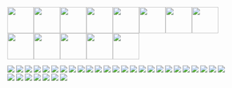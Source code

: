 <img src="https://i0.wp.com/qualiacomputing.com/wp-content/uploads/2016/11/tumblr_n0cqosn9ww1rpco88o2_400.gif" width="60" height="60"><img src="https://i0.wp.com/qualiacomputing.com/wp-content/uploads/2016/11/tumblr_n0cqosn9ww1rpco88o2_400.gif" width="60" height="60"><img src="https://i0.wp.com/qualiacomputing.com/wp-content/uploads/2016/11/tumblr_n0cqosn9ww1rpco88o2_400.gif" width="60" height="60"><img src="https://i0.wp.com/qualiacomputing.com/wp-content/uploads/2016/11/tumblr_n0cqosn9ww1rpco88o2_400.gif" width="60" height="60"><img src="https://i0.wp.com/qualiacomputing.com/wp-content/uploads/2016/11/tumblr_n0cqosn9ww1rpco88o2_400.gif" width="60" height="60"><img src="https://i0.wp.com/qualiacomputing.com/wp-content/uploads/2016/11/tumblr_n0cqosn9ww1rpco88o2_400.gif" width="60" height="60"><img src="https://i0.wp.com/qualiacomputing.com/wp-content/uploads/2016/11/tumblr_n0cqosn9ww1rpco88o2_400.gif" width="60" height="60"><img src="https://i0.wp.com/qualiacomputing.com/wp-content/uploads/2016/11/tumblr_n0cqosn9ww1rpco88o2_400.gif" width="60" height="60"><img src="https://i0.wp.com/qualiacomputing.com/wp-content/uploads/2016/11/tumblr_n0cqosn9ww1rpco88o2_400.gif" width="60" height="60"><img src="https://i0.wp.com/qualiacomputing.com/wp-content/uploads/2016/11/tumblr_n0cqosn9ww1rpco88o2_400.gif" width="60" height="60"><img src="https://i0.wp.com/qualiacomputing.com/wp-content/uploads/2016/11/tumblr_n0cqosn9ww1rpco88o2_400.gif" width="60" height="60"><img src="https://i0.wp.com/qualiacomputing.com/wp-content/uploads/2016/11/tumblr_n0cqosn9ww1rpco88o2_400.gif" width="60" height="60"><img src="https://i0.wp.com/qualiacomputing.com/wp-content/uploads/2016/11/tumblr_n0cqosn9ww1rpco88o2_400.gif" width="60" height="60">












![](https://media.tenor.com/JiWSJK_p0IYAAAAM/bocchi-bocchitherock.gif)
![](https://media.tenor.com/CRLweOE387YAAAAM/bocchitherock-bocchi.gif)
![](https://media.tenor.com/__qIkzuvZAkAAAAM/bocchi-bocchitherock.gif)
![](https://steamuserimages-a.akamaihd.net/ugc/1964161668088154062/11952FCDE844145DF5B8C1DD2756C79DFF030D0B/?imw=1200&impolicy=Letterbox)
![](https://encrypted-tbn0.gstatic.com/images?q=tbn:ANd9GcQydU6p5f2jeSEhcy81HDVK0ZQz4KyQibHWaA&s)
![](https://avatarfiles.alphacoders.com/371/371713.jpg)
![](https://storage.googleapis.com/sticker-prod/fNXROuQhb1WEmo4KfrlF/cover-1.thumb256.png)
![](https://static.myfigurecollection.net/upload/items/1/1971073-b6dc4.jpg)
![](https://encrypted-tbn0.gstatic.com/images?q=tbn:ANd9GcRyilKarytoDyLX4KNxu6ALxAbejNw7_G9iwg&s)
![](https://styles.redditmedia.com/t5_7px0jr/styles/communityIcon_gighbjkfdrba1.png)
![](https://encrypted-tbn0.gstatic.com/images?q=tbn:ANd9GcSYmn-odmb4tEVAuHacDtKQc2JxUL6qqL8buQ&s)
![](https://styles.redditmedia.com/t5_7sxszq/styles/profileIcon_jarbupyv3gda1.jpg?width=256&height=256&frame=1&auto=webp&crop=256:256,smart&s=e5056d615114c4d2dbe2c9ac87f44dec6e2704ce)
![](https://encrypted-tbn0.gstatic.com/images?q=tbn:ANd9GcTQAJBaEybojozHMTOx03hf034WGafxo9Agiw&s)
![](https://steamuserimages-a.akamaihd.net/ugc/2044110982204960400/519CAA82F6081B6F817FAAB927C3259FD40C381E/?imw=512&&ima=fit&impolicy=Letterbox&imcolor=%23000000&letterbox=false)
![](https://steamuserimages-a.akamaihd.net/ugc/5090788754020115927/2E77791D539391D0D0A740E0E6280DD3ED9C7F1E/?imw=512&&ima=fit&impolicy=Letterbox&imcolor=%23000000&letterbox=false)
![](https://encrypted-tbn0.gstatic.com/images?q=tbn:ANd9GcR4MnPH5jTeTOj3Z6rjNwSezNxB1VcYUbqK9Q&s)
![](https://encrypted-tbn0.gstatic.com/images?q=tbn:ANd9GcQoqN-h6h18PrE8i6titA4_EOjS-qpr2SN5uA&s)
![](https://encrypted-tbn0.gstatic.com/images?q=tbn:ANd9GcR5wAnGIc418I3TLpe1NHVQw3BOOMXUqWuCuQ&s)
![](https://steamuserimages-a.akamaihd.net/ugc/1839154721186218616/5F12EA32817BEA3E6564A1CE89A0D71F80ACD6C3/?imw=5000&imh=5000&ima=fit&impolicy=Letterbox&imcolor=%23000000&letterbox=false)
![](https://steamuserimages-a.akamaihd.net/ugc/1826775175690221917/641D8CACE7AB8ED35B05C320202F19A4112F270C/?imw=512&&ima=fit&impolicy=Letterbox&imcolor=%23000000&letterbox=false)
![](https://steamuserimages-a.akamaihd.net/ugc/1693905007833031119/7F9ECE03BE70F218EE9AD88D00B62C16CDF758DC/?imw=512&&ima=fit&impolicy=Letterbox&imcolor=%23000000&letterbox=false)
![](https://steamuserimages-a.akamaihd.net/ugc/1809896678258102805/7C62D3C6808B09B43107DE1F0F457208BA364DAF/?imw=512&&ima=fit&impolicy=Letterbox&imcolor=%23000000&letterbox=false)
![](https://emoji.discadia.com/emojis/303b1ee9-941c-45ba-a2c9-3f00489e1ffc.GIF)
![](https://steamuserimages-a.akamaihd.net/ugc/1702911676506119594/C4BD8E869EC70CD6AA3F408F6B0891832F394F0D/?imw=512&&ima=fit&impolicy=Letterbox&imcolor=%23000000&letterbox=false)
![](https://encrypted-tbn0.gstatic.com/images?q=tbn:ANd9GcR2cSp_Tvquwd17Ikb5GK3WaqkBSx-1NcrZcQ&s)
![](https://pa1.aminoapps.com/8498/ed02be9d30168ad9a9c02f53e1fc00848d44516br1-498-498_128.gif)
![](https://steamuserimages-a.akamaihd.net/ugc/2148838843015075103/6AB17698979374E462132F5CC62FE17F509B719E/?imw=512&&ima=fit&impolicy=Letterbox&imcolor=%23000000&letterbox=false)
![](https://steamuserimages-a.akamaihd.net/ugc/2148838843021082779/642A3CEC995937E3563D588361FEA71F72814847/?imw=512&&ima=fit&impolicy=Letterbox&imcolor=%23000000&letterbox=false)
![](https://steamuserimages-a.akamaihd.net/ugc/2307596441888321762/7298BD3E10415CB5A4EAF7B2F84358AF0645E3B8/?imw=512&&ima=fit&impolicy=Letterbox&imcolor=%23000000&letterbox=false)
![](https://steamuserimages-a.akamaihd.net/ugc/2278321141619635053/FE9F7D294D214AF66547E2E930DE59107BE5A68E/?imw=512&&ima=fit&impolicy=Letterbox&imcolor=%23000000&letterbox=false)
![](https://steamuserimages-a.akamaihd.net/ugc/2285078443745961541/1C5B58E3C22BECEF70BB669E94714798F885E55D/?imw=512&&ima=fit&impolicy=Letterbox&imcolor=%23000000&letterbox=false)
![](https://cdn.7tv.app/emote/657499216938fe60b1e5c239/4x.gif)

